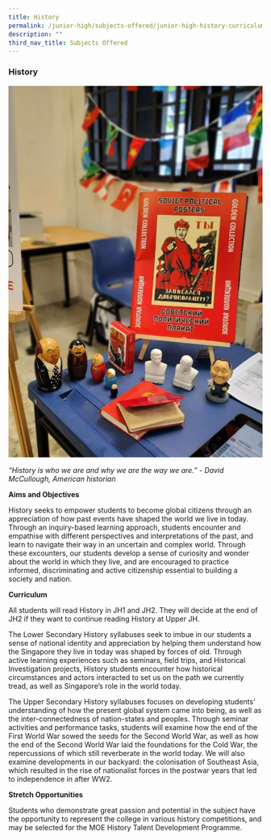 ```yaml
---
title: History
permalink: /junior-high/subjects-offered/junior-high-history-curriculum/
description: ""
third_nav_title: Subjects Offered
---
```

### History

![](/images/history%20jh.jpg)


*“History is who we are and why we are the way we are.” - David McCullough, American historian*

  

**Aims and Objectives**

  

History seeks to empower students to become global citizens through an appreciation of how past events have shaped the world we live in today. Through an inquiry-based learning approach, students encounter and empathise with different perspectives and interpretations of the past, and learn to navigate their way in an uncertain and complex world. Through these excounters, our students develop a sense of curiosity and wonder about the world in which they live, and are encouraged to practice informed, discriminating and active citizenship essential to building a society and nation. 

  
**Curriculum**

  

All students will read History in JH1 and JH2. They will decide at the end of JH2 if they want to continue reading History at Upper JH.

  

The Lower Secondary History syllabuses seek to imbue in our students a sense of national identity and appreciation by helping them understand how the Singapore they live in today was shaped by forces of old. Through active learning experiences such as seminars, field trips, and Historical Investigation projects, History students encounter how historical circumstances and actors interacted to set us on the path we currently tread, as well as Singapore’s role in the world today. 

  

The Upper Secondary History syllabuses focuses on developing students’ understanding of how the present global system came into being, as well as the inter-connectedness of nation-states and peoples. Through seminar activities and performance tasks, students will examine how the end of the First World War sowed the seeds for the Second World War, as well as how the end of the Second World War laid the foundations for the Cold War, the repercussions of which still reverberate in the world today. We will also examine developments in our backyard: the colonisation of Southeast Asia, which resulted in the rise of nationalist forces in the postwar years that led to independence in after WW2. 

  

**Stretch Opportunities**

  

Students who demonstrate great passion and potential in the subject have the opportunity to represent the college in various history competitions, and may be selected for the MOE History Talent Development Programme.